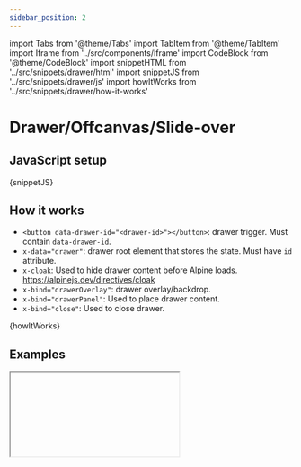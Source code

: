 ```yaml
---
sidebar_position: 2
---
```

import Tabs from '@theme/Tabs'
import TabItem from '@theme/TabItem'
import Iframe from '../src/components/Iframe'
import CodeBlock from '@theme/CodeBlock'
import snippetHTML from '../src/snippets/drawer/html'
import snippetJS from '../src/snippets/drawer/js'
import howItWorks from '../src/snippets/drawer/how-it-works'

# Drawer/Offcanvas/Slide-over

## JavaScript setup
<CodeBlock className="language-js">{snippetJS}</CodeBlock>

## How it works
- `<button data-drawer-id="<drawer-id>"></button>`: drawer trigger. Must contain `data-drawer-id`.
- `x-data="drawer"`: drawer root element that stores the state. Must have `id` attribute.
- `x-cloak`: Used to hide drawer content before Alpine loads. https://alpinejs.dev/directives/cloak
- `x-bind="drawerOverlay"`: drawer overlay/backdrop.
- `x-bind="drawerPanel"`: Used to place drawer content.
- `x-bind="close"`: Used to close drawer.

<CodeBlock className="language-html">{howItWorks}</CodeBlock>

## Examples

<Tabs>
  <TabItem value="preview" label="Preview" default>
    <Iframe html={snippetHTML} script="/tailwind-alpinejs/drawer.js" />
  </TabItem>
  <TabItem value="html" label="HTML">
    <CodeBlock className="language-html">{snippetHTML}</CodeBlock>
  </TabItem>
</Tabs>
